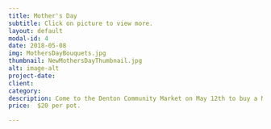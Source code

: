 ```yaml
---
title: Mother's Day
subtitle: Click on picture to view more.
layout: default
modal-id: 4
date: 2018-05-08
img: MothersDayBouquets.jpg
thumbnail: NewMothersDayThumbnail.jpg
alt: image-alt
project-date: 
client: 
category: 
description: Come to the Denton Community Market on May 12th to buy a Mother's Day Cookie Bouquet.  Located at the corner of Carrol Blvd. and Mulberry St.  Individual cookies also available.
price:  $20 per pot.  

---
```

